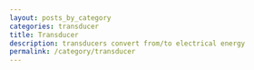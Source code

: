 ```yaml
---
layout: posts_by_category
categories: transducer
title: Transducer
description: transducers convert from/to electrical energy 
permalink: /category/transducer
---
```

